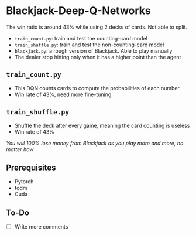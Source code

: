 # Blackjack-Deep-Q-Networks

The win ratio is around 43% while using 2 decks of cards. Not able to split.

- `train_count.py`: train and test the counting-card model
- `train_shuffle.py`: train and test the non-counting-card model
- `blackjack.py`: a rough version of Blackjack. Able to play manually
- The dealer stop hitting only when it has a higher point than the agent

## `train_count.py`
- This DQN counts cards to compute the probabilities of each number
- Win rate of 43%, need more fine-tuning

## `train_shuffle.py`
- Shuffle the deck after every game, meaning the card counting is useless
- Win rate of 43%

*You will 100% lose money from Blackjack as you play more and more, no matter how*

## Prerequisites
- Pytorch
- tqdm
- Cuda

## To-Do
- [ ] Write more comments

